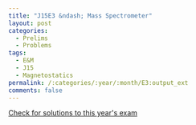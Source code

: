 ```yaml
---
title: "J15E3 &ndash; Mass Spectrometer"
layout: post
categories:
  - Prelims
  - Problems
tags:
  - E&M
  - J15
  - Magnetostatics
permalink: /:categories/:year/:month/E3:output_ext
comments: false
---
```

<object data="2015J3E.pdf" type="application/pdf" width="100%" height="500"></object>
<div class="message"><a href='https://princetonprelim.com/prelim/34/'>Check for solutions to this year's exam</a></div>